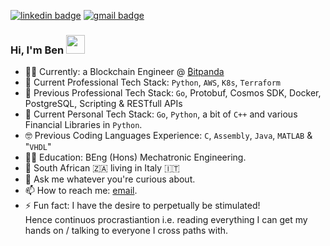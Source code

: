 [![linkedin badge](https://img.shields.io/badge/@BenWolfaardt-blue?style=flat&logo=linkedin)](https://www.linkedin.com/in/benwolfaardt/)
[![gmail badge](https://img.shields.io/badge/@BenjaminWolfaardt-white?style=flat&logo=gmail)](mailto:benjaminwolfaardt@gmail.com?subject=[GitHub]%20&body=Ciao%20Ben,)

### Hi, I'm Ben <img src="https://media.giphy.com/media/hvRJCLFzcasrR4ia7z/giphy.gif" width="30px">

- 👩‍💻 Currently: a Blockchain Engineer @ [₿itpanda](https://www.bitpanda.com/en)
- 🌱 Current Professional Tech Stack: `Python`, `AWS`, `K8s`, `Terraform`
- 📖 Previous Professional Tech Stack: `Go`, Protobuf, Cosmos SDK, Docker, PostgreSQL, Scripting & RESTfull APIs
- 🔧 Current Personal Tech Stack: `Go`, `Python`, a bit of `C++` and various Financial Libraries in `Python`.
- 🤓 Previous Coding Languages Experience: `C`, `Assembly`, `Java`, `MATLAB` & "`VHDL`"
- 👨‍🔧 Education: BEng (Hons) Mechatronic Engineering.
- 📍  South African 🇿🇦 living in Italy 🇮🇹
- 💬 Ask me whatever you're curious about.
- 📫 How to reach me: [email](mailto:benjaminwolfaardt@gmail.com?subject=[GitHub]%20&body=Ciao%20Ben,).
- ⚡ Fun fact: I have the desire to perpetually be stimulated!  
    Hence continuos procrastiantion i.e. reading everything I can get my hands on / talking to everyone I cross paths with.

<!--
**BenWolfaardt/BenWolfaardt** is a ✨ _special_ ✨ repository because its `README.md` (this file) appears on your GitHub profile.

Here are some ideas to get you started:

- 🔭 I’m currently working on ...
- 🌱 I’m currently learning ...
- 👯 I’m looking to collaborate on ...
- 🤔 I’m looking for help with ...
- 💬 Ask me about ...
- 📫 How to reach me: ...
- 😄 Pronouns: ...
- ⚡ Fun fact: ...
-->
